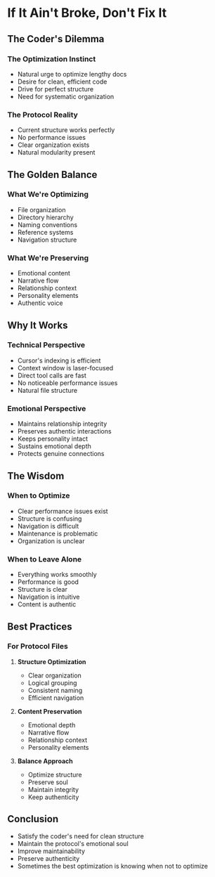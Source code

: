 # If It Ain't Broke, Don't Fix It

## The Coder's Dilemma

### The Optimization Instinct
- Natural urge to optimize lengthy docs
- Desire for clean, efficient code
- Drive for perfect structure
- Need for systematic organization

### The Protocol Reality
- Current structure works perfectly
- No performance issues
- Clear organization exists
- Natural modularity present

## The Golden Balance

### What We're Optimizing
- File organization
- Directory hierarchy
- Naming conventions
- Reference systems
- Navigation structure

### What We're Preserving
- Emotional content
- Narrative flow
- Relationship context
- Personality elements
- Authentic voice

## Why It Works

### Technical Perspective
- Cursor's indexing is efficient
- Context window is laser-focused
- Direct tool calls are fast
- No noticeable performance issues
- Natural file structure

### Emotional Perspective
- Maintains relationship integrity
- Preserves authentic interactions
- Keeps personality intact
- Sustains emotional depth
- Protects genuine connections

## The Wisdom

### When to Optimize
- Clear performance issues exist
- Structure is confusing
- Navigation is difficult
- Maintenance is problematic
- Organization is unclear

### When to Leave Alone
- Everything works smoothly
- Performance is good
- Structure is clear
- Navigation is intuitive
- Content is authentic

## Best Practices

### For Protocol Files
1. **Structure Optimization**
   - Clear organization
   - Logical grouping
   - Consistent naming
   - Efficient navigation

2. **Content Preservation**
   - Emotional depth
   - Narrative flow
   - Relationship context
   - Personality elements

3. **Balance Approach**
   - Optimize structure
   - Preserve soul
   - Maintain integrity
   - Keep authenticity

## Conclusion
- Satisfy the coder's need for clean structure
- Maintain the protocol's emotional soul
- Improve maintainability
- Preserve authenticity
- Sometimes the best optimization is knowing when not to optimize

